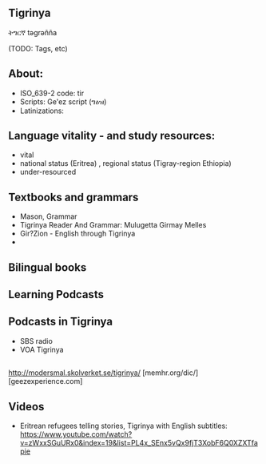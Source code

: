 ## Tigrinya 

ትግርኛ təgrəñña

(TODO: Tags, etc)
## About:
* ISO_639-2 code: tir 
* Scripts: Ge'ez script (ግዕዝ) 
* Latinizations: 

## Language vitality - and study resources:

 * vital
 * national status (Eritrea) , regional status (Tigray-region Ethiopia)
 * under-resourced

## Textbooks and grammars

 * Mason, Grammar
 * Tigrinya Reader And Grammar: Mulugetta Girmay Melles
 * Gir?Zion - English through Tigrinya
 *
 
## Bilingual books

## Learning Podcasts

## Podcasts in Tigrinya

* SBS radio
* VOA Tigrinya 

## 


http://modersmal.skolverket.se/tigrinya/
[memhr.org/dic/]
[geezexperience.com]

## Videos

 * Eritrean refugees telling stories, Tigrinya with English subtitles: https://www.youtube.com/watch?v=zWxxSGuURx0&index=19&list=PL4x_SEnx5vQx9fjT3XobF6Q0XZXTfapie
